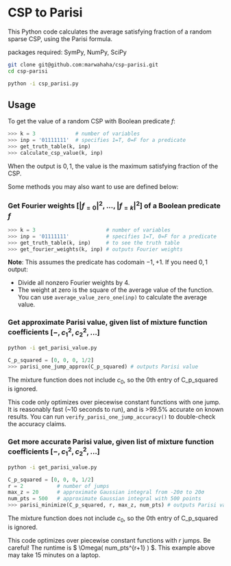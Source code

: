 # CSP to Parisi

This Python code calculates the average satisfying fraction of a random sparse CSP, using the Parisi formula.

packages required: SymPy, NumPy, SciPy

```bash
git clone git@github.com:marwahaha/csp-parisi.git
cd csp-parisi
```
```bash
python -i csp_parisi.py
```

## Usage

To get the value of a random CSP with Boolean predicate $f$:

```python
>>> k = 3             # number of variables
>>> inp = '01111111'  # specifies 1=T, 0=F for a predicate
>>> get_truth_table(k, inp)
>>> calculate_csp_value(k, inp)
```
When the output is ${0,1}$, the value is the maximum satisfying fraction of the CSP.

Some methods you may also want to use are defined below:


### Get Fourier weights $[|f_{=0}|^2,...,|f_{=k}|^2]$ of a Boolean predicate $f$


```python
>>> k = 3                       # number of variables
>>> inp = '01111111'            # specifies 1=T, 0=F for a predicate
>>> get_truth_table(k, inp)     # to see the truth table
>>> get_fourier_weights(k, inp) # outputs Fourier weights
```

**Note**:
This assumes the predicate has codomain ${-1, +1}$.
If you need ${0,1}$ output:
* Divide all nonzero Fourier weights by 4.
* The weight at zero is the square of the average value of the function. You can use `average_value_zero_one(inp)` to calculate the average value.


### Get approximate Parisi value, given list of mixture function coefficients $[-, c_1^2, c_2^2, ...]$

```bash
python -i get_parisi_value.py
```

```python
C_p_squared = [0, 0, 0, 1/2]
>>> parisi_one_jump_approx(C_p_squared) # outputs Parisi value
```

The mixture function does not include $c_0$, so the 0th entry of C_p_squared is ignored.

This code only optimizes over piecewise constant functions with one jump.
It is reasonably fast (~10 seconds to run), and is >99.5% accurate on known results.
You can run `verify_parisi_one_jump_accuracy()` to double-check the accuracy claims.


### Get more accurate Parisi value, given list of mixture function coefficients $[-, c_1^2, c_2^2, ...]$

```bash
python -i get_parisi_value.py
```

```python
C_p_squared = [0, 0, 0, 1/2]
r = 2           # number of jumps
max_z = 20      # approximate Gaussian integral from -20σ to 20σ
num_pts = 500   # approximate Gaussian integral with 500 points
>>> parisi_minimize(C_p_squared, r, max_z, num_pts) # outputs Parisi value
```

The mixture function does not include $c_0$, so the 0th entry of C_p_squared is ignored.

This code optimizes over piecewise constant functions with $r$ jumps.
Be careful! The runtime is $ \Omega( num_pts^{r+1} ) $.
This example above may take 15 minutes on a laptop.
